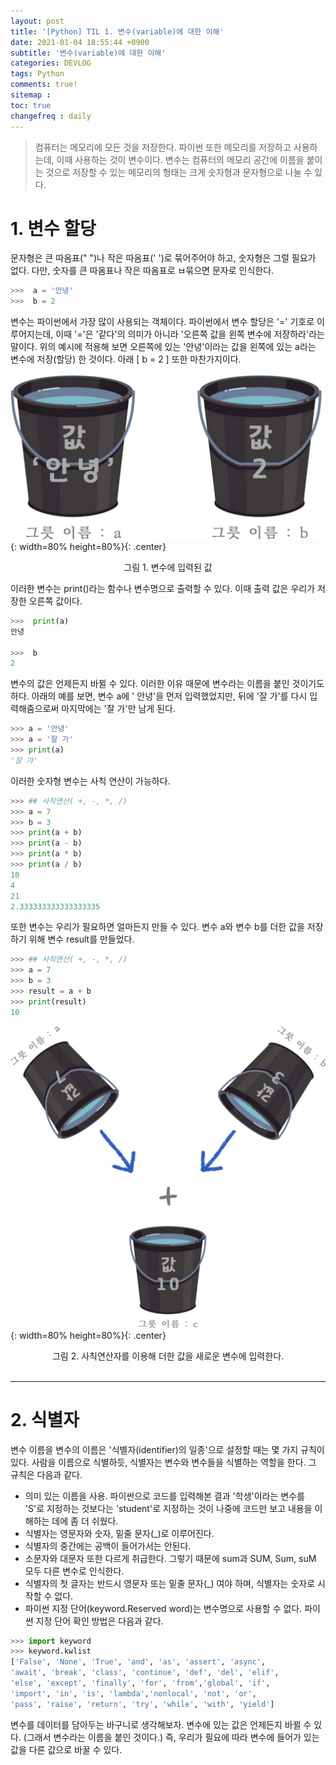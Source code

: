 ```yaml
---
layout: post
title: '[Python] TIL 1. 변수(variable)에 대한 이해'
date: 2021-01-04 18:55:44 +0900
subtitle: '변수(variable)에 대한 이해'
categories: DEVLOG
tags: Python
comments: true!
sitemap :
toc: true
changefreq : daily
---
```


> 컴퓨터는 메모리에 모든 것을 저장한다. 파이썬 또한 메모리를 저장하고 사용하는데, 이때 사용하는 것이 변수이다. 변수는 컴퓨터의 메모리 공간에 이름을 붙이는 것으로 저장할 수 있는 메모리의 형태는 크게 숫자형과 문자형으로 나눌 수 있다. 
>



# 1. **변수 할당**

 문자형은 큰 따옴표(" ")나 작은 따옴표(' ')로 묶어주어야 하고, 숫자형은 그럴 필요가 없다. 다만, 숫자를 큰 따옴표나 작은 따옴표로 ㅂ묶으면 문자로 인식한다.

```Python
>>>  a = '안녕'
>>>  b = 2
```

변수는 파이썬에서 가장 많이 사용되는 객체이다. 파이썬에서 변수 할당은 '=' 기호로 이루어지는데, 이때 '='은 '같다'의 의미가 아니라 '오른쪽 값을 왼쪽 변수에 저장하라'라는 말이다. 위의 예시에 적용해 보면 오른쪽에 있는 '안녕'이라는 값을 왼쪽에 있는 a라는 변수에 저장(할당) 한 것이다. 아래 [ b = 2 ] 또한 마찬가지이다. 

![title](/assets/img/DEVLOG/Python/TIL1/2021-01-04-Python-TIL1-1.png){: width=80% height=80%}{: .center}

<center>그림 1. 변수에 입력된 값</center>

  이러한 변수는 print()라는 함수나 변수명으로 출력할 수 있다. 이때 출력 값은 우리가 저장한 오른쪽 값이다. 

```Python
>>>  print(a)
안녕

>>>  b
2
```

  변수의 값은 언제든지 바뀔 수 있다. 이러한 이유 때문에 변수라는 이름을 붙인 것이기도 하다. 아래의 예를 보면, 변수 a에 ' 안녕'을 먼저 입력했었지만, 뒤에 '잘 가'를 다시 입력해줌으로써 마지막에는 '잘 가'만 남게 된다.

``` Python
>>> a = '안녕'
>>> a = '잘 가'
>>> print(a)
'잘 가'
```

  이러한 숫자형 변수는 사칙 연산이 가능하다.

``` Python
>>> ## 사칙연산( +, -, *, /)
>>> a = 7
>>> b = 3
>>> print(a + b)
>>> print(a - b)
>>> print(a * b)
>>> print(a / b)
10
4
21
2.333333333333333335
```

  또한 변수는 우리가 필요하면 얼마든지 만들 수 있다. 변수 a와 변수 b를 더한 값을 저장하기 위해 변수 result를 만들었다.

``` Python
>>> ## 사칙연산( +, -, *, /)
>>> a = 7
>>> b = 3
>>> result = a + b
>>> print(result)
10
```

![title](/assets/img/DEVLOG/Python/TIL1/2021-01-04-Python-TIL1-2.png){: width=80% height=80%}{: .center}

<center>그림 2. 사칙연산자를 이용해 더한 값을 새로운 변수에 입력한다.</center>

<br>

***

# 2. **식별자** 

  변수 이름을 변수의 이름은 '식별자(identifier)의 일종'으로 설정할 때는 몇 가지 규칙이 있다. 사람을 이름으로 식별하듯, 식별자는 변수와 변수들을 식별하는 역할을 한다. 그 규칙은 다음과 같다. 

- 의미 있는 이름을 사용. 파이썬으로 코드를 입력해본 결과 '학생'이라는 변수를 'S'로 지정하는 것보다는 'student'로 지정하는 것이 나중에 코드만 보고 내용을 이해하는 데에 좀 더 쉬웠다.
- 식별자는 영문자와 숫자, 밑줄 문자(_)로 이루어진다.
- 식별자의 중간에는 공백이 들어가서는 안된다.
- 소문자와 대문자 또한 다르게 취급한다. 그렇기 때문에 sum과 SUM, Sum, suM 모두 다른 변수로 인식한다.
- 식별자의 첫 글자는 반드시 영문자 또는 밑줄 문자(_) 여야 하며, 식별자는 숫자로 시작할 수 없다. 
- 파이썬 지정 단어(keyword.Reserved word)는 변수명으로 사용할 수 없다. 파이썬 지정 단어 확인 방법은 다음과 같다.

```Python
>>> import keyword
>>> keyword.kwlist
['False', 'None', 'True', 'and', 'as', 'assert', 'async', 
'await', 'break', 'class', 'continue', 'def', 'del', 'elif', 
'else', 'except', 'finally', 'for', 'from','global', 'if', 
'import', 'in', 'is', 'lambda','nonlocal', 'not', 'or', 
'pass', 'raise', 'return', 'try', 'while', 'with', 'yield']
```

  변수를 데이터를 담아두는 바구니로 생각해보자. 변수에 있는 값은 언제든지 바뀔 수 있다. (그래서 변수라는 이름을 붙인 것이다.) 즉, 우리가 필요에 따라 변수에 들어가 있는 값을 다른 값으로 바꿀 수 있다.




